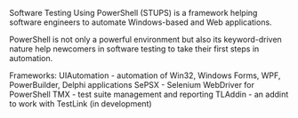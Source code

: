 Software Testing Using PowerShell (STUPS) is a framework helping software engineers to automate Windows-based and Web applications.

PowerShell is not only a powerful environment but also its keyword-driven nature help newcomers in software testing to take their first steps in automation.

Frameworks:
UIAutomation - automation of Win32, Windows Forms, WPF, PowerBuilder, Delphi applications
SePSX - Selenium WebDriver for PowerShell
TMX - test suite management and reporting
TLAddin - an addint to work with TestLink (in development)
